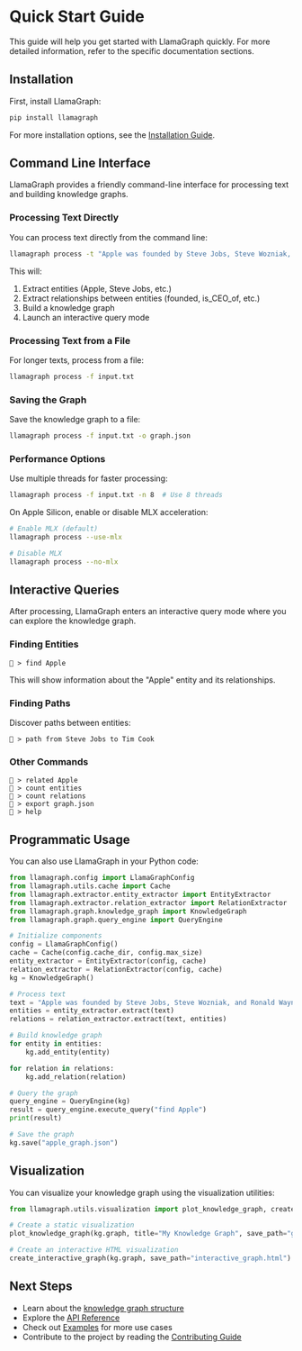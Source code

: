 # Quick Start Guide

This guide will help you get started with LlamaGraph quickly. For more detailed information, refer to the specific documentation sections.

## Installation

First, install LlamaGraph:

```bash
pip install llamagraph
```

For more installation options, see the [Installation Guide](./installation.md).

## Command Line Interface

LlamaGraph provides a friendly command-line interface for processing text and building knowledge graphs.

### Processing Text Directly

You can process text directly from the command line:

```bash
llamagraph process -t "Apple was founded by Steve Jobs, Steve Wozniak, and Ronald Wayne in 1976. Tim Cook is the current CEO of Apple."
```

This will:
1. Extract entities (Apple, Steve Jobs, etc.)
2. Extract relationships between entities (founded, is_CEO_of, etc.)
3. Build a knowledge graph
4. Launch an interactive query mode

### Processing Text from a File

For longer texts, process from a file:

```bash
llamagraph process -f input.txt
```

### Saving the Graph

Save the knowledge graph to a file:

```bash
llamagraph process -f input.txt -o graph.json
```

### Performance Options

Use multiple threads for faster processing:

```bash
llamagraph process -f input.txt -n 8  # Use 8 threads
```

On Apple Silicon, enable or disable MLX acceleration:

```bash
# Enable MLX (default)
llamagraph process --use-mlx

# Disable MLX
llamagraph process --no-mlx
```

## Interactive Queries

After processing, LlamaGraph enters an interactive query mode where you can explore the knowledge graph.

### Finding Entities

```
🦙 > find Apple
```

This will show information about the "Apple" entity and its relationships.

### Finding Paths

Discover paths between entities:

```
🦙 > path from Steve Jobs to Tim Cook
```

### Other Commands

```
🦙 > related Apple
🦙 > count entities
🦙 > count relations
🦙 > export graph.json
🦙 > help
```

## Programmatic Usage

You can also use LlamaGraph in your Python code:

```python
from llamagraph.config import LlamaGraphConfig
from llamagraph.utils.cache import Cache
from llamagraph.extractor.entity_extractor import EntityExtractor
from llamagraph.extractor.relation_extractor import RelationExtractor
from llamagraph.graph.knowledge_graph import KnowledgeGraph
from llamagraph.graph.query_engine import QueryEngine

# Initialize components
config = LlamaGraphConfig()
cache = Cache(config.cache_dir, config.max_size)
entity_extractor = EntityExtractor(config, cache)
relation_extractor = RelationExtractor(config, cache)
kg = KnowledgeGraph()

# Process text
text = "Apple was founded by Steve Jobs, Steve Wozniak, and Ronald Wayne in 1976."
entities = entity_extractor.extract(text)
relations = relation_extractor.extract(text, entities)

# Build knowledge graph
for entity in entities:
    kg.add_entity(entity)

for relation in relations:
    kg.add_relation(relation)

# Query the graph
query_engine = QueryEngine(kg)
result = query_engine.execute_query("find Apple")
print(result)

# Save the graph
kg.save("apple_graph.json")
```

## Visualization

You can visualize your knowledge graph using the visualization utilities:

```python
from llamagraph.utils.visualization import plot_knowledge_graph, create_interactive_graph

# Create a static visualization
plot_knowledge_graph(kg.graph, title="My Knowledge Graph", save_path="graph.png")

# Create an interactive HTML visualization
create_interactive_graph(kg.graph, save_path="interactive_graph.html")
```

## Next Steps

- Learn about the [knowledge graph structure](./knowledge_graph.md)
- Explore the [API Reference](./api/index.md)
- Check out [Examples](./examples/index.md) for more use cases
- Contribute to the project by reading the [Contributing Guide](./contributing.md) 